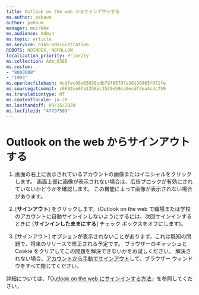 ```yaml
---
title: Outlook on the web からサインアウトする
ms.author: pebaum
author: pebaum
manager: mnirkhe
ms.audience: Admin
ms.topic: article
ms.service: o365-administration
ROBOTS: NOINDEX, NOFOLLOW
localization_priority: Priority
ms.collection: Adm_O365
ms.custom:
- "8000008"
- "1993"
ms.openlocfilehash: 4cdfec98e65038cdb79f65707a30136965f071fe
ms.sourcegitcommit: c6692ce0fa1358ec3529e59ca0ecdfdea4cdc759
ms.translationtype: HT
ms.contentlocale: ja-JP
ms.lasthandoff: 09/15/2020
ms.locfileid: "47797589"
---
```

# <a name="sign-out-of-outlook-on-the-web"></a>Outlook on the web からサインアウトする

1. 画面の右上に表示されているアカウントの画像またはイニシャルをクリックします。 画面上部に画像が表示されない場合は、広告ブロックが有効にされていないかどうかを確認します。 この機能によって画像が表示されない場合があります。

2. [**サインアウト**] をクリックします。(Outlook on the web で職場または学校のアカウントに自動サインインしないようにするには、次回サインインするときに [**サインインしたままにする**] チェック ボックスをオフにします)。

3. [サインアウト] オプションが表示されないことがあります。これは既知の問題で、将来のリリースで修正される予定です。  ブラウザーのキャッシュと Cookie をクリアしてこの問題を解決できないかをお試しください。  解決されない場合、[アカウントから手動でサインアウト](https://login.live.com/logout.srf)して、ブラウザー ウィンドウをすべて閉じてください。

詳細については、「[Outlook on the web にサインインする方法](https://support.office.com/article/how-to-sign-in-to-outlook-on-the-web-763fab4d-0138-4814-b450-37fc286bcb79)」を参照してください。
